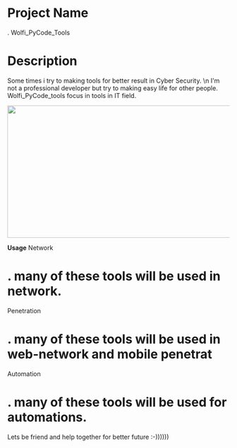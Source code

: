 # Project Name
  . Wolfi_PyCode_Tools
# Description 
Some times i try to making tools for better result in Cyber Security. \n 
I'm not a professional developer but try to making easy life for other people.
Wolfi_PyCode_tools focus in tools in IT field.

<img width="1000" height="300" src="https://wallpaperaccess.com/full/222143.jpg">

<strong>Usage</strong>
Network
# . many of these tools will be used in network.
Penetration
# . many of these tools will be used in web-network and mobile penetrat

Automation
# . many of these tools will be used for automations.

Lets be friend and help together for better future :-))))))

